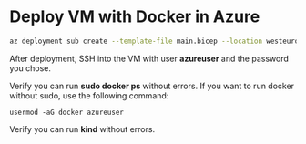 # Deploy VM with Docker in Azure

```bash
az deployment sub create --template-file main.bicep --location westeurope
```

After deployment, SSH into the VM with user **azureuser** and the password you chose.

Verify you can run **sudo docker ps** without errors. If you want to run docker without sudo, use the following command:

```
usermod -aG docker azureuser
```

Verify you can run **kind** without errors.


